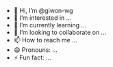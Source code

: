 - 👋 Hi, I’m @giwon-wg
- 👀 I’m interested in ...
- 🌱 I’m currently learning ...
- 💞️ I’m looking to collaborate on ...
- 📫 How to reach me ...
- 😄 Pronouns: ...
- ⚡ Fun fact: ...
  <!---
https://img.shields.io/badge/C-00599C?style=for-the-badge&logo=c&logoColor=white
https://img.shields.io/badge/C%2B%2B-00599C?style=for-the-badge&logo=c%2B%2B&logoColor=white
https://img.shields.io/badge/Java-ED8B00?style=for-the-badge&logo=openjdk&logoColor=white
https://img.shields.io/badge/Spring-6DB33F?style=for-the-badge&logo=spring&logoColor=white
https://img.shields.io/badge/MySQL-00000F?style=for-the-badge&logo=mysql&logoColor=white



giwon-wg/giwon-wg is a ✨ special ✨ repository because its `README.md` (this file) appears on your GitHub profile.
You can click the Preview link to take a look at your changes.
--->
